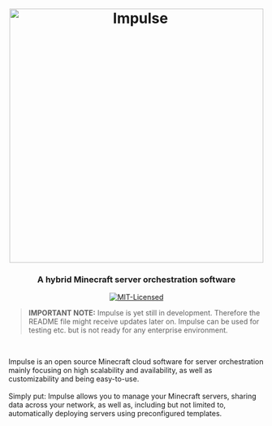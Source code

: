 <h1 align="center"> 
  <img width="500" src="../.docs/log/v3/logo-v3-literal-partial-colored.png" alt="Impulse">
</h1>

<h3 align="center">
A hybrid Minecraft server orchestration software
</h3>

<p align="center">
  
  <a href="https://github.com/impulsecl/impulse/blob/master/.github/LICENSE">
  <img alt="MIT-Licensed" 
       src="https://img.shields.io/github/license/mashape/apistatus.svg?style=flat-square">
  </a>
  
</p>

> <b>IMPORTANT NOTE:</b> Impulse is yet still in development. Therefore the README file might receive
updates later on. Impulse can be used for testing etc. but is not ready for any enterprise environment.

<br>

Impulse is an open source Minecraft cloud software for server orchestration mainly focusing 
on high scalability and availability, as well as customizability and being easy-to-use.
<br><br>
Simply put: Impulse allows you to manage your Minecraft servers, sharing data across your network,
as well as, including but not limited to, automatically deploying servers using preconfigured
templates.